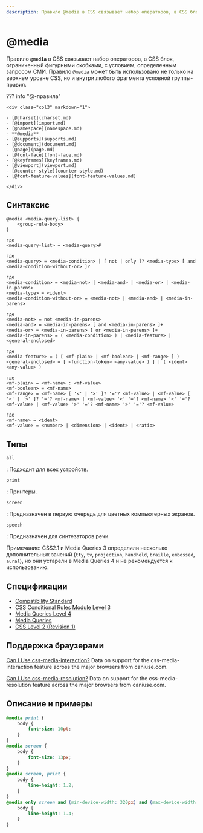 ```yaml
---
description: Правило @media в CSS связывает набор операторов, в CSS блок, ограниченный фигурными скобками, с условием, определенным запросом СМИ
---
```


# @media

Правило **`@media`** в CSS связывает набор операторов, в CSS блок, ограниченный фигурными скобками, с условием, определенным запросом СМИ. Правило `@media` может быть использовано не только на верхнем уровне CSS, но и внутри любого фрагмента условной группы-правил.

??? info "@-правила"

    <div class="col3" markdown="1">

    - [@charset](charset.md)
    - [@import](import.md)
    - [@namespace](namespace.md)
    - **@media**
    - [@supports](supports.md)
    - [@document](document.md)
    - [@page](page.md)
    - [@font-face](font-face.md)
    - [@keyframes](keyframes.md)
    - [@viewport](viewport.md)
    - [@counter-style](counter-style.md)
    - [@font-feature-values](font-feature-values.md)

    </div>

## Синтаксис

```
@media <media-query-list> {
	<group-rule-body>
}

где
<media-query-list> = <media-query>#

где
<media-query> = <media-condition> | [ not | only ]? <media-type> [ and <media-condition-without-or> ]?

где
<media-condition> = <media-not> | <media-and> | <media-or> | <media-in-parens>
<media-type> = <ident>
<media-condition-without-or> = <media-not> | <media-and> | <media-in-parens>

где
<media-not> = not <media-in-parens>
<media-and> = <media-in-parens> [ and <media-in-parens> ]+
<media-or> = <media-in-parens> [ or <media-in-parens> ]+
<media-in-parens> = ( <media-condition> ) | <media-feature> | <general-enclosed>

где
<media-feature> = ( [ <mf-plain> | <mf-boolean> | <mf-range> ] )
<general-enclosed> = [ <function-token> <any-value> ) ] | ( <ident> <any-value> )

где
<mf-plain> = <mf-name> : <mf-value>
<mf-boolean> = <mf-name>
<mf-range> = <mf-name> [ '<' | '>' ]? '='? <mf-value> | <mf-value> [ '<' | '>' ]? '='? <mf-name> | <mf-value> '<' '='? <mf-name> '<' '='? <mf-value> | <mf-value> '>' '='? <mf-name> '>' '='? <mf-value>

где
<mf-name> = <ident>
<mf-value> = <number> | <dimension> | <ident> | <ratio>
```

## Типы

`all`

: Подходит для всех устройств.

`print`

: Принтеры.

`screen`

: Предназначен в первую очередь для цветных компьютерных экранов.

`speech`

: Предназначен для синтезаторов речи.

Примечание: CSS2.1 и Media Queries 3 определили несколько дополнительных зачений (`tty`, `tv`, `projection`, `handheld`, `braille`, `embossed`, `aural`), но они устарели в Media Queries 4 и не рекомендуется к использованию.

## Спецификации

-   [Compatibility Standard](https://compat.spec.whatwg.org/#css-media-queries)
-   [CSS Conditional Rules Module Level 3](https://drafts.csswg.org/css-conditional-3/#at-media)
-   [Media Queries Level 4](https://drafts.csswg.org/mediaqueries-4/#media)
-   [Media Queries](https://drafts.csswg.org/mediaqueries-3/#media0)
-   [CSS Level 2 (Revision 1)](https://www.w3.org/TR/CSS2/media.html#at-media-rule)

## Поддержка браузерами

<p class="ciu_embed" data-feature="css-media-interaction" data-periods="future_1,current,past_1,past_2" data-accessible-colours="false">
<a href="http://caniuse.com/#feat=css-media-interaction">Can I Use css-media-interaction?</a> Data on support for the css-media-interaction feature across the major browsers from caniuse.com.
</p>

<p class="ciu_embed" data-feature="css-media-resolution" data-periods="future_1,current,past_1,past_2" data-accessible-colours="false">
<a href="http://caniuse.com/#feat=css-media-resolution">Can I Use css-media-resolution?</a> Data on support for the css-media-resolution feature across the major browsers from caniuse.com.
</p>

## Описание и примеры

```css
@media print {
    body {
        font-size: 10pt;
    }
}
@media screen {
    body {
        font-size: 13px;
    }
}
@media screen, print {
    body {
        line-height: 1.2;
    }
}
@media only screen and (min-device-width: 320px) and (max-device-width: 480px) and (-webkit-min-device-pixel-ratio: 2) {
    body {
        line-height: 1.4;
    }
}
```
